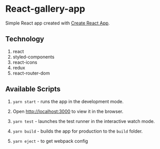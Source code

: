 # React-gallery-app
Simple React app created with [Create React App](https://github.com/facebook/create-react-app).



## Technology
1. react
2. styled-components
3. react-icons
4. redux
5. react-router-dom

## Available Scripts

1. `yarn start` - runs the app in the development mode.

2. Open [http://localhost:3000](http://localhost:3000) to view it in the browser.

3. `yarn test` - launches the test runner in the interactive watch mode.<br />

4. `yarn build` - builds the app for production to the `build` folder.<br />

5. `yarn eject` - to get webpack config
